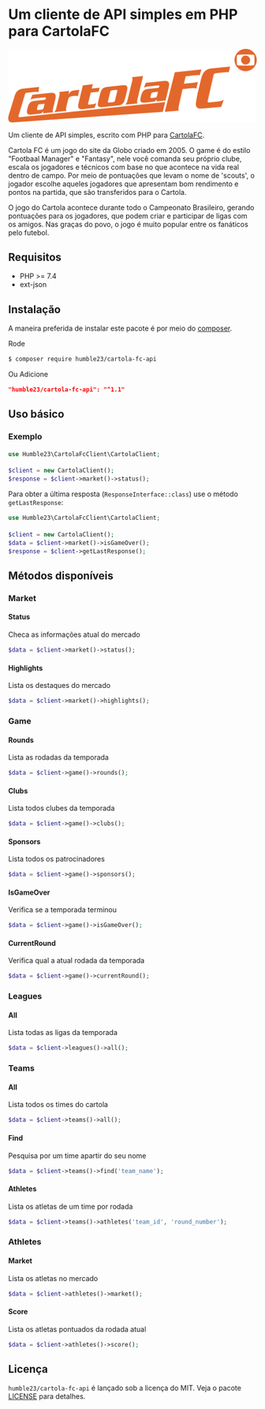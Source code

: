 # Um cliente de API simples em PHP para CartolaFC

<!-- [![Build Status](https://travis-ci.com/codenix-sv/coingecko-api.svg?branch=master)](https://travis-ci.com/codenix-sv/coingecko-api)
[![Scrutinizer Code Quality](https://scrutinizer-ci.com/g/codenix-sv/coingecko-api/badges/quality-score.png?b=master)](https://scrutinizer-ci.com/g/codenix-sv/coingecko-api/?branch=master)
[![Test Coverage](https://api.codeclimate.com/v1/badges/650015976f280641822a/test_coverage)](https://codeclimate.com/github/codenix-sv/coingecko-api/test_coverage)
[![Maintainability](https://api.codeclimate.com/v1/badges/650015976f280641822a/maintainability)](https://codeclimate.com/github/codenix-sv/coingecko-api/maintainability)
[![License: MIT](https://img.shields.io/github/license/codenix-sv/coingecko-api)](https://github.com/codenix-sv/coingecko-api/blob/master/LICENSE) -->

![image info](./cartola-fc-logo.png)

Um cliente de API simples, escrito com PHP para [CartolaFC](https://ge.globo.com/cartola-fc/).

Cartola FC é um jogo do site da Globo criado em 2005. O game é do estilo "Footbaal Manager" e "Fantasy", nele você comanda seu próprio clube, escala os jogadores e técnicos com base no que acontece na vida real dentro de campo. Por meio de pontuações que levam o nome de 'scouts', o jogador escolhe aqueles jogadores que apresentam bom rendimento e pontos na partida, que são transferidos para o Cartola. 

O jogo do Cartola acontece durante todo o Campeonato Brasileiro, gerando pontuações para os jogadores, que podem criar e participar de ligas com os amigos. Nas graças do povo, o jogo é muito popular entre os fanáticos pelo futebol.

## Requisitos

* PHP >= 7.4
* ext-json

## Instalação

A maneira preferida de instalar este pacote é por meio do [composer](http://getcomposer.org/download/).

Rode

```bash
$ composer require humble23/cartola-fc-api
```
Ou Adicione

```json
"humble23/cartola-fc-api": "^1.1"
```
## Uso básico

### Exemplo
```php
use Humble23\CartolaFcClient\CartolaClient;

$client = new CartolaClient();
$response = $client->market()->status();
```

Para obter a última resposta (`ResponseInterface::class`) use o método `getLastResponse`:
```php
use Humble23\CartolaFcClient\CartolaClient;

$client = new CartolaClient();
$data = $client->market()->isGameOver();
$response = $client->getLastResponse();
```

## Métodos disponíveis

### Market

#### Status

Checa as informações atual do mercado

```php
$data = $client->market()->status();
```

#### Highlights

Lista os destaques do mercado

```php
$data = $client->market()->highlights();
```

### Game

#### Rounds

Lista as rodadas da temporada

```php
$data = $client->game()->rounds();
```

#### Clubs

Lista todos clubes da temporada

```php
$data = $client->game()->clubs();
```

#### Sponsors

Lista todos os patrocinadores

```php
$data = $client->game()->sponsors();
```

#### IsGameOver

Verifica se a temporada terminou

```php
$data = $client->game()->isGameOver();
```

#### CurrentRound

Verifica qual a atual rodada da temporada

```php
$data = $client->game()->currentRound();
```

### Leagues

#### All

Lista todas as ligas da temporada

```php
$data = $client->leagues()->all();
```

### Teams

#### All

Lista todos os times do cartola

```php
$data = $client->teams()->all();
```

#### Find

Pesquisa por um time apartir do seu nome

```php
$data = $client->teams()->find('team_name');
```

#### Athletes

Lista os atletas de um time por rodada

```php
$data = $client->teams()->athletes('team_id', 'round_number');
```

### Athletes

#### Market

Lista os atletas no mercado

```php
$data = $client->athletes()->market();
```

#### Score

Lista os atletas pontuados da rodada atual

```php
$data = $client->athletes()->score();
```

## Licença

`humble23/cartola-fc-api` é lançado sob a licença do MIT. Veja o pacote [LICENSE](./LICENSE) para detalhes.

